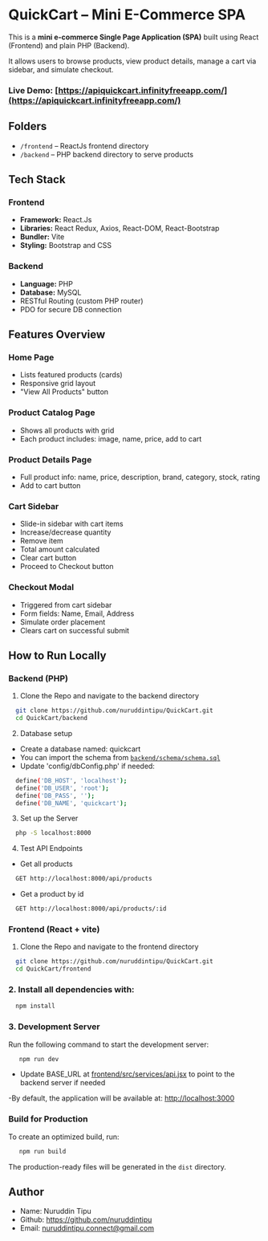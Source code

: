 # QuickCart – Mini E-Commerce SPA

This is a **mini e-commerce Single Page Application (SPA)** built using React (Frontend) and plain PHP (Backend).

It allows users to browse products, view product details, manage a cart via sidebar, and simulate checkout. 

###  Live Demo: [https://apiquickcart.infinityfreeapp.com/](https://apiquickcart.infinityfreeapp.com/)  

## Folders
- `/frontend` – ReactJs frontend directory
- `/backend` – PHP backend directory to serve products

## Tech Stack
### Frontend
- **Framework:** React.Js
- **Libraries:** React Redux, Axios, React-DOM, React-Bootstrap
- **Bundler:** Vite
- **Styling:** Bootstrap and CSS

### Backend
- **Language:** PHP
- **Database:** MySQL
- RESTful Routing (custom PHP router)
- PDO for secure DB connection


###
## Features Overview

### Home Page
- Lists featured products (cards)
- Responsive grid layout
- "View All Products" button

### Product Catalog Page
- Shows all products with grid
- Each product includes: image, name, price, add to cart

### Product Details Page
- Full product info: name, price, description, brand, category, stock, rating
- Add to cart button

### Cart Sidebar
- Slide-in sidebar with cart items
- Increase/decrease quantity
- Remove item
- Total amount calculated
- Clear cart button
- Proceed to Checkout button

### Checkout Modal
- Triggered from cart sidebar
- Form fields: Name, Email, Address
- Simulate order placement
- Clears cart on successful submit



###
## How to Run Locally
### Backend (PHP)
1. Clone the Repo and navigate to the backend directory
```bash
  git clone https://github.com/nuruddintipu/QuickCart.git
  cd QuickCart/backend
```

2. Database setup
- Create a database named: quickcart
- You can import the schema from [`backend/schema/schema.sql`](https://github.com/nuruddintipu/QuickCart/blob/master/backend/schema/schema.sql)
- Update 'config/dbConfig.php' if needed:
```bash
  define('DB_HOST', 'localhost');
  define('DB_USER', 'root');
  define('DB_PASS', '');
  define('DB_NAME', 'quickcart');
```

3. Set up the Server
```bash
  php -S localhost:8000
```

4. Test API Endpoints
- Get all products
```bash
  GET http://localhost:8000/api/products
```

- Get a product by id
```bash
  GET http://localhost:8000/api/products/:id 
```


### Frontend (React + vite)
1. Clone the Repo and navigate to the frontend directory
```bash
  git clone https://github.com/nuruddintipu/QuickCart.git
  cd QuickCart/frontend
```
### 2. Install all dependencies with:
 ```bash
   npm install
   ```
### 3. Development Server

Run the following command to start the development server:
```bash 
   npm run dev
```
- Update BASE_URL at [frontend/src/services/api.jsx](https://github.com/nuruddintipu/QuickCart/blob/master/frontend/src/services/api.jsx) to point to the backend server if needed

-By default, the application will be available at: [http://localhost:3000](http://localhost:3000)

### Build for Production
To create an optimized build, run:
```bash 
   npm run build
```
The production-ready files will be generated in the `dist` directory.



## Author
- Name: Nuruddin Tipu
- Github: https://github.com/nuruddintipu
- Email: nuruddintipu.connect@gmail.com
